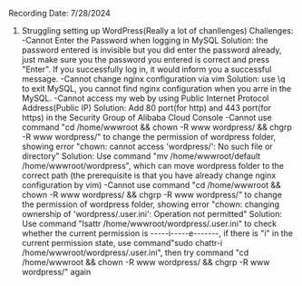 Recording Date: 7/28/2024

1. Struggling setting up WordPress(Really a lot of chanllenges)
	Challenges:
		-Cannot Enter the Password when logging in  MySQL
		Solution: the password entered is invisible but you did enter the password already, just make sure you the password you entered is correct and press "Enter". If you successfully log in, it would inform you a successful message.
		-Cannot change nginx configuration via vim
		Solution: use \q to exit MySQL, you cannot find nginx configuration when you arre in the MySQL.
		-Cannot access my web by using Public Internet Protocol Address(Public IP)
		Solution: Add 80 port(for http) and 443 port(for https) in the Security Group of Alibaba Cloud Console
		-Cannot use command "cd /home/wwwroot && chown -R www wordpress/ && chgrp -R www wordpress/" to change the permission of wordpress folder, showing error "chown: cannot access 'wordpress/': No such file or directory"
		Solution: Use command "mv /home/wwwroot/default /home/wwwroot/wordpress", which can move wordpress folder to the correct path (the prerequisite is that you have already change nginx configuration by vim)
		-Cannot use command "cd /home/wwwroot && chown -R www wordpress/ && chgrp -R www wordpress/" to change the permission of wordpress folder, showing error "chown: changing ownership of 'wordpress/.user.ini': Operation not permitted"
		Solution: Use command "lsattr /home/wwwroot/wordpress/.user.ini" to check whether the current permission is -----i-----e-------, if there is "i" in the current permission state, use command"sudo chattr-i /home/wwwroot/wordpress/.user.ini", then try command "cd /home/wwwroot && chown -R www wordpress/ && chgrp -R www wordpress/" again



